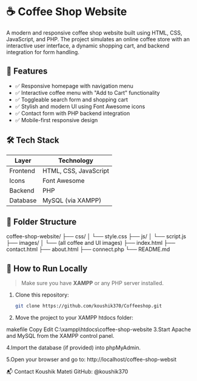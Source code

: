 # ☕ Coffee Shop Website
A modern and responsive coffee shop website built using HTML, CSS, JavaScript, and PHP. The project simulates an online coffee store with an interactive user interface, a dynamic shopping cart, and backend integration for form handling.
## 🌟 Features
- ✅ Responsive homepage with navigation menu
- ✅ Interactive coffee menu with "Add to Cart" functionality
- ✅ Toggleable search form and shopping cart
- ✅ Stylish and modern UI using Font Awesome icons
- ✅ Contact form with PHP backend integration
- ✅ Mobile-first responsive design
## 🛠️ Tech Stack

| Layer      | Technology           |
|------------|----------------------|
| Frontend   | HTML, CSS, JavaScript |
| Icons      | Font Awesome          |
| Backend    | PHP                   |
| Database   | MySQL (via XAMPP)     |

## 📁 Folder Structure
coffee-shop-website/
├── css/
│ └── style.css
├── js/
│ └── script.js
├── images/
│ └── (all coffee and UI images)
├── index.html
├── contact.html
├── about.html
├── connect.php
└── README.md

## 🚀 How to Run Locally

> Make sure you have **XAMPP** or any PHP server installed.

1. Clone this repository:
   ```bash
   git clone https://github.com/koushik370/Coffeeshop.git
2. Move the project to your XAMPP htdocs folder:

makefile
Copy
Edit
C:\xampp\htdocs\coffee-shop-website
3.Start Apache and MySQL from the XAMPP control panel.

4.Import the database (if provided) into phpMyAdmin.

5.Open your browser and go to:
http://localhost/coffee-shop-websit


📬 Contact
Koushik Mateti
GitHub: @koushik370

